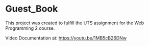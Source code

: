 # Guest_Book
This project was created to fulfill the UTS assignment for the Web Programming 2 course.

Video Documentation at: https://youtu.be/1MB5cB26DNw
